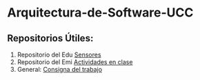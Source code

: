 # Arquitectura-de-Software-UCC

## Repositorios Útiles:
1. Repositorio del Edu [Sensores](https://github.com/ucc-arq/mvc-go)
2. Repositorio del Emi [Actividades en clase](https://github.com/eric-1918/ucc-as-edd)
3. General: [Consigna del trabajo](https://drive.google.com/drive/folders/1E8c5Nrn12-fuPaUWXXetELYa25e1c2g6)